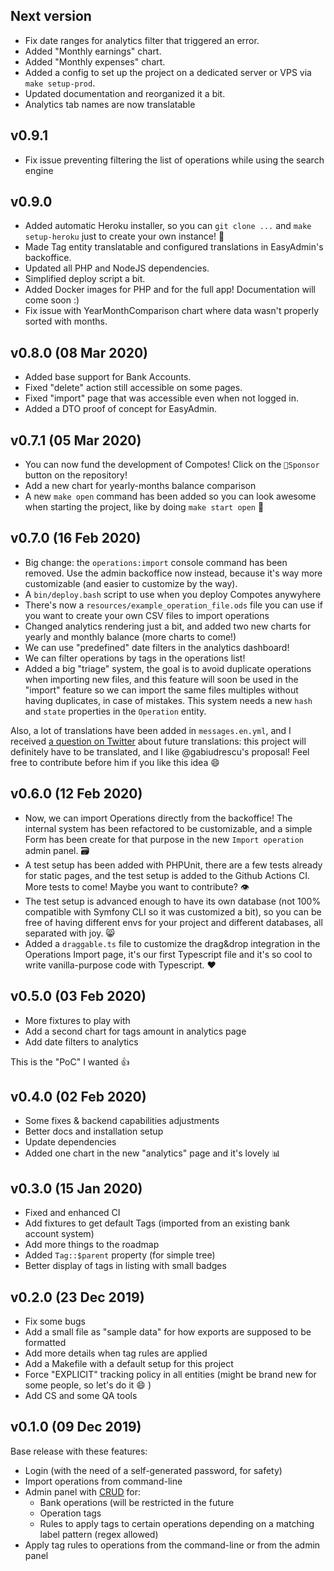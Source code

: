 ## Next version

* Fix date ranges for analytics filter that triggered an error.
* Added "Monthly earnings" chart.
* Added "Monthly expenses" chart.
* Added a config to set up the project on a dedicated server or VPS via `make setup-prod`.
* Updated documentation and reorganized it a bit.
* Analytics tab names are now translatable

## v0.9.1

* Fix issue preventing filtering the list of operations while using the search engine

## v0.9.0

* Added automatic Heroku installer, so you can `git clone ...` and `make setup-heroku` just to create your own instance! 🚀
* Made Tag entity translatable and configured translations in EasyAdmin's backoffice.
* Updated all PHP and NodeJS dependencies.
* Simplified deploy script a bit.
* Added Docker images for PHP and for the full app! Documentation will come soon :)
* Fix issue with YearMonthComparison chart where data wasn't properly sorted with months.

## v0.8.0 (08 Mar 2020)

* Added base support for Bank Accounts.
* Fixed "delete" action still accessible on some pages.
* Fixed "import" page that was accessible even when not logged in.
* Added a DTO proof of concept for EasyAdmin.

## v0.7.1 (05 Mar 2020)

* You can now fund the development of Compotes! Click on the `💜Sponsor` button on the repository!
* Add a new chart for yearly-months balance comparison
* A new `make open` command has been added so you can look awesome when starting the project, like by doing `make start open` 🚀 

## v0.7.0 (16 Feb 2020)

* Big change: the `operations:import` console command has been removed. Use the admin backoffice now instead, because it's way more customizable (and easier to customize by the way).
* A `bin/deploy.bash` script to use when you deploy Compotes anywyhere
* There's now a `resources/example_operation_file.ods` file you can use if you want to create your own CSV files to import operations
* Changed analytics rendering just a bit, and added two new charts for yearly and monthly balance (more charts to come!)
* We can use "predefined" date filters in the analytics dashboard!
* We can filter operations by tags in the operations list!
* Added a big "triage" system, the goal is to avoid duplicate operations when importing new files, and this feature will soon be used in the "import" feature so we can import the same files multiples without having duplicates, in case of mistakes. This system needs a new `hash` and `state` properties in the `Operation` entity.

Also, a lot of translations have been added in `messages.en.yml`, and I received [a question on Twitter](https://twitter.com/GabiUdrescu/status/1227923475957997568) about future translations: this project will definitely have to be translated, and I like @gabiudrescu's proposal! Feel free to contribute before him if you like this idea 😄 

## v0.6.0 (12 Feb 2020)

* Now, we can import Operations directly from the backoffice! The internal system has been refactored to be customizable, and a simple Form has been create for that purpose in the new `Import operation` admin panel. 🗃 
* A test setup has been added with PHPUnit, there are a few tests already for static pages, and the test setup is added to the Github Actions CI. More tests to come! Maybe you want to contribute? 👁 
* The test setup is advanced enough to have its own database (not 100% compatible with Symfony CLI so it was customized a bit), so you can be free of having different envs for your project and different databases, all separated with joy. 😸 
* Added a `draggable.ts` file to customize the drag&drop integration in the Operations Import page, it's our first Typescript file and it's so cool to write vanilla-purpose code with Typescript. ❤️ 

## v0.5.0 (03 Feb 2020)

* More fixtures to play with
* Add a second chart for tags amount in analytics page
* Add date filters to analytics

This is the "PoC" I wanted 👍 

## v0.4.0 (02 Feb 2020)

* Some fixes & backend capabilities adjustments
* Better docs and installation setup
* Update dependencies
* Added one chart in the new "analytics" page and it's lovely 📊 

## v0.3.0 (15 Jan 2020)

* Fixed and enhanced CI
* Add fixtures to get default Tags (imported from an existing bank account system)
* Add more things to the roadmap
* Added `Tag::$parent` property (for simple tree)
* Better display of tags in listing with small badges

## v0.2.0 (23 Dec 2019)

* Fix some bugs
* Add a small file as "sample data" for how exports are supposed to be formatted
* Add more details when tag rules are applied
* Add a Makefile with a default setup for this project
* Force "EXPLICIT" tracking policy in all entities (might be brand new for some people, so let's do it 😄 )
* Add CS and some QA tools

## v0.1.0 (09 Dec 2019)

Base release with these features:

* Login (with the need of a self-generated password, for safety)
* Import operations from command-line
* Admin panel with [CRUD](https://en.wikipedia.org/wiki/Create,_read,_update_and_delete) for:
  * Bank operations (will be restricted in the future
  * Operation tags
  * Rules to apply tags to certain operations depending on a matching label pattern (regex allowed)
* Apply tag rules to operations from the command-line or from the admin panel


